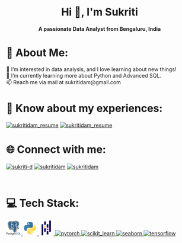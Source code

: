 <h1 align="center">Hi 👋, I'm Sukriti</h1>
<h4 align="center">A passionate Data Analyst from Bengaluru, India</h4>

# 💫 About Me:
<p align="left">
👀 I’m interested in data analysis, and I love learning about new things!<br>🌱 I’m currently learning more about Python and Advanced SQL.<br>📫 Reach me via mail at sukritidam@gmail.com
<br>
</p>

# 📄 Know about my experiences:
<p align="left">
<a href="(https://docs.google.com/document/d/1lG1e0gP9uwa9Nlfjwg65ozdtixTFgvVgte8WTqWreik/edit)" target="blank"><img align="center" src="https://raw.githubusercontent.com/rahuldkjain/github-profile-readme-generator/master/src/images/icons/Social/google.svg" alt="sukritidam_resume" height="30" width="40" /></a> 
<a href="(https://www.dropbox.com/scl/fi/6dpdej9uf08fi3dodngj7/Sukriti-Dam-Resume-2024.pdf?rlkey=ot7z2bdozhabdk9m02rn2d3y4&dl=0))" target="blank"><img align="center" src="https://raw.githubusercontent.com/rahuldkjain/github-profile-readme-generator/master/src/images/icons/Social/dropbox.svg" alt="sukritidam_resume" height="30" width="40" /></a> 
<br>
</p>

# 🌐 Connect with me:
<p align="left">
<a href="https://linkedin.com/in/sukriti-d" target="blank"><img align="center" src="https://raw.githubusercontent.com/rahuldkjain/github-profile-readme-generator/master/src/images/icons/Social/linked-in-alt.svg" alt="sukriti-d" height="30" width="40" /></a>
<a href="https://www.hackerrank.com/@sukritidam" target="blank"><img align="center" src="https://raw.githubusercontent.com/rahuldkjain/github-profile-readme-generator/master/src/images/icons/Social/hackerrank.svg" alt="sukritidam" height="30" width="40" /></a>
<a href="https://www.leetcode.com/sukritidam" target="blank"><img align="center" src="https://raw.githubusercontent.com/rahuldkjain/github-profile-readme-generator/master/src/images/icons/Social/leet-code.svg" alt="sukritidam" height="30" width="40" /></a>
</p>
<br>

# 💻 Tech Stack: 
<p align="left"> 
<a href="https://www.postgresql.org" target="_blank" rel="noreferrer"> <img src="https://raw.githubusercontent.com/devicons/devicon/master/icons/postgresql/postgresql-original-wordmark.svg" alt="postgresql" width="40" height="40"/> </a> <a href="https://www.python.org" target="_blank" rel="noreferrer"> <img src="https://raw.githubusercontent.com/devicons/devicon/master/icons/python/python-original.svg" alt="python" width="40" height="40"/> </a> 
<a href="https://pandas.pydata.org/" target="_blank" rel="noreferrer"> <img src="https://raw.githubusercontent.com/devicons/devicon/2ae2a900d2f041da66e950e4d48052658d850630/icons/pandas/pandas-original.svg" alt="pandas" width="40" height="40"/> </a>  
<a href="https://pytorch.org/" target="_blank" rel="noreferrer"> <img src="https://www.vectorlogo.zone/logos/pytorch/pytorch-icon.svg" alt="pytorch" width="40" height="40"/> </a> 
<a href="https://scikit-learn.org/" target="_blank" rel="noreferrer"> <img src="https://upload.wikimedia.org/wikipedia/commons/0/05/Scikit_learn_logo_small.svg" alt="scikit_learn" width="40" height="40"/> </a> 
<a href="https://seaborn.pydata.org/" target="_blank" rel="noreferrer"> <img src="https://seaborn.pydata.org/_images/logo-mark-lightbg.svg" alt="seaborn" width="40" height="40"/> </a> 
<a href="https://www.tensorflow.org" target="_blank" rel="noreferrer"> <img src="https://www.vectorlogo.zone/logos/tensorflow/tensorflow-icon.svg" alt="tensorflow" width="40" height="40"/> </a> 
</p>

